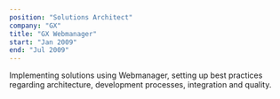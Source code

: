 ```yaml
---
position: "Solutions Architect"
company: "GX"
title: "GX Webmanager"
start: "Jan 2009"
end: "Jul 2009"
---
```


Implementing solutions using Webmanager, setting up best practices regarding architecture, development processes, integration and quality.
